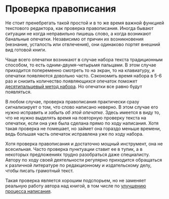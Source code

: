 
# Проверка правописания

Не стоит пренебрегать такой простой и в то же время важной функцией
текстового редактора, как проверка правописания.  Иногда бывают
ситуации не когда неправильно пишешь слово, а когда возникают
банальные опечатки.  Независимо от причин их возникновения (незнание,
усталость или отвлечения), они одинаково портят внешний вид готовой
книги.

Чаще всего опечатки возникают в случае набора текста традиционным
способом, то есть одним-двумя-четырьмя пальцами.  В этом случае
приходится попеременно смотреть то на экран, то на клавиатуру, и
опечатки появляются довольно часто.  Сэкономить время набора в 5-6 раз
и снизить количество *появляющихся* опечаток поможет [десятипальцевый
метод набора](skills.md#touch-typing).  Но опечатки все равно будут
появляться.

В любом случае, проверка правописания практически сразу сигнализирует
о том, что слово написано неверно.  В этом случае его нужно исправить
и *забыть об этой опечатке*.  Здесь имеется в виду то, что не нужно
выделять время на повторную проверку текста на опечатки, если она уже
была сделана прямо по ходу написания.  Хотя такая проверка не
помешает, но займет она гораздо меньше времени, ведь большая часть
опечаток исправлена уже по ходу набора.

Хотя проверка правописания и достаточно мощный инструмент, она не
всесильная.  Часто проверка пунктуации ставит ее в тупик, а в
некоторых предложениях трудно разобраться даже специалисту.  Автору по
ходу своей деятельности регулярно приходится обращаться к различной
литературе по редакционному и издательскому делу, чтобы писать
грамотный текст.

Такая проверка является хорошим подспорьем, но не заменяет реальную
работу автора над книгой, в том числе по [улучшению процесса
написания](quality-improvement.md).
